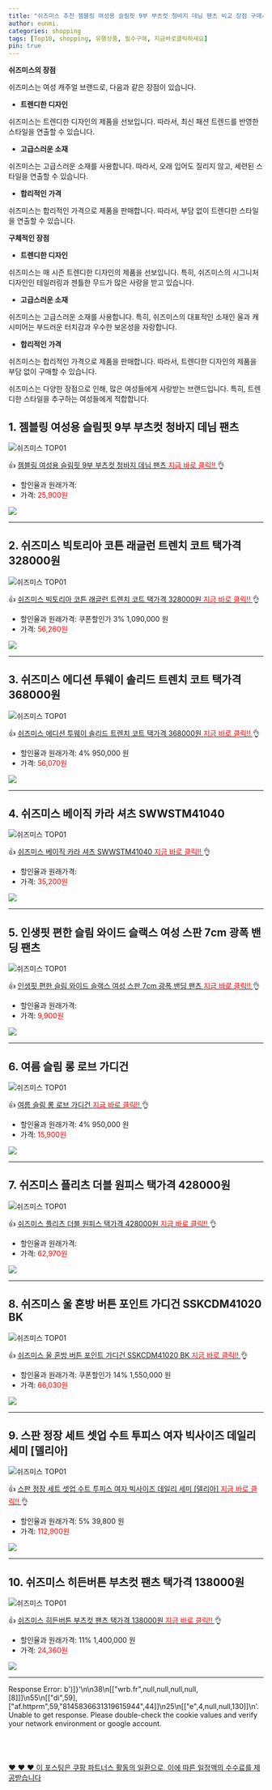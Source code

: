 ```yaml
---
title: "쉬즈미스 추천 젬블링 여성용 슬림핏 9부 부츠컷 청바지 데님 팬츠 비교 장점 구매시 주의사항"
author: eunmi.
categories: shopping
tags: [Top10, shopping, 유행상품, 필수구매, 지금바로클릭하세요]
pin: true
---
```

**쉬즈미스의 장점**

쉬즈미스는 여성 캐주얼 브랜드로, 다음과 같은 장점이 있습니다.

* **트렌디한 디자인**

쉬즈미스는 트렌디한 디자인의 제품을 선보입니다. 따라서, 최신 패션 트렌드를 반영한 스타일을 연출할 수 있습니다.

* **고급스러운 소재**

쉬즈미스는 고급스러운 소재를 사용합니다. 따라서, 오래 입어도 질리지 않고, 세련된 스타일을 연출할 수 있습니다.

* **합리적인 가격**

쉬즈미스는 합리적인 가격으로 제품을 판매합니다. 따라서, 부담 없이 트렌디한 스타일을 연출할 수 있습니다.

**구체적인 장점**

* **트렌디한 디자인**

쉬즈미스는 매 시즌 트렌디한 디자인의 제품을 선보입니다. 특히, 쉬즈미스의 시그니처 디자인인 테일러링과 젠틀한 무드가 많은 사랑을 받고 있습니다.

* **고급스러운 소재**

쉬즈미스는 고급스러운 소재를 사용합니다. 특히, 쉬즈미스의 대표적인 소재인 울과 캐시미어는 부드러운 터치감과 우수한 보온성을 자랑합니다.

* **합리적인 가격**

쉬즈미스는 합리적인 가격으로 제품을 판매합니다. 따라서, 트렌디한 디자인의 제품을 부담 없이 구매할 수 있습니다.

쉬즈미스는 다양한 장점으로 인해, 많은 여성들에게 사랑받는 브랜드입니다. 특히, 트렌디한 스타일을 추구하는 여성들에게 적합합니다.

   

## 1. 젬블링 여성용 슬림핏 9부 부츠컷 청바지 데님 팬츠

![쉬즈미스 TOP01](https://thumbnail6.coupangcdn.com/thumbnails/remote/230x230ex/image/retail/images/2023/09/07/11/2/97b0a3da-f122-48b7-8093-1396823a14ec.jpg)


👍 [젬블링 여성용 슬림핏 9부 부츠컷 청바지 데님 팬츠 <font color=red> 지금 바로 클릭!! </font> ](https://link.coupang.com/re/AFFSDP?lptag=AF3617701&subid=GithubCoopas&pageKey=7581104425&traceid=V0-153&itemId=20012662813&vendorItemId=87109531765) 👌 


- 할인율과 원래가격: 
- 가격: <span style='color:red'>25,900원</span>

[![](/discount_price.png)](https://link.coupang.com/re/AFFSDP?lptag=AF3617701&subid=GithubCoopas&pageKey=7581104425&traceid=V0-153&itemId=20012662813&vendorItemId=87109531765)

---


   

## 2. 쉬즈미스 빅토리아 코튼 래글런 트렌치 코트 택가격 328000원

![쉬즈미스 TOP01](https://thumbnail8.coupangcdn.com/thumbnails/remote/230x230ex/image/vendor_inventory/84ea/a9c02912a13c2e181fad1b37c75cd648f23ad0e23ba99fccb335ef559c06.jpg)


👍 [쉬즈미스 빅토리아 코튼 래글런 트렌치 코트 택가격 328000원 <font color=red> 지금 바로 클릭!! </font> ](https://link.coupang.com/re/AFFSDP?lptag=AF3617701&subid=GithubCoopas&pageKey=7573813309&traceid=V0-153&itemId=19979354426&vendorItemId=87077661417) 👌 


- 할인율과 원래가격: 쿠폰할인가 3%  1,090,000   원
- 가격: <span style='color:red'>56,260원</span>

[![](/discount_price.png)](https://link.coupang.com/re/AFFSDP?lptag=AF3617701&subid=GithubCoopas&pageKey=7573813309&traceid=V0-153&itemId=19979354426&vendorItemId=87077661417)

---


   

## 3. 쉬즈미스 에디션 투웨이 솔리드 트렌치 코트 택가격 368000원

![쉬즈미스 TOP01](https://thumbnail6.coupangcdn.com/thumbnails/remote/230x230ex/image/vendor_inventory/a1d6/6cce534c2c000050bb61490b0b8b2a646926a791086f016a6f4355fbe7fe.jpg)


👍 [쉬즈미스 에디션 투웨이 솔리드 트렌치 코트 택가격 368000원 <font color=red> 지금 바로 클릭!! </font> ](https://link.coupang.com/re/AFFSDP?lptag=AF3617701&subid=GithubCoopas&pageKey=7573813898&traceid=V0-153&itemId=19979356959&vendorItemId=87077663392) 👌 


- 할인율과 원래가격: 4%  950,000   원
- 가격: <span style='color:red'>56,070원</span>

[![](/discount_price.png)](https://link.coupang.com/re/AFFSDP?lptag=AF3617701&subid=GithubCoopas&pageKey=7573813898&traceid=V0-153&itemId=19979356959&vendorItemId=87077663392)

---


   

## 4. 쉬즈미스 베이직 카라 셔츠 SWWSTM41040

![쉬즈미스 TOP01](https://thumbnail8.coupangcdn.com/thumbnails/remote/230x230ex/image/vendor_inventory/9af3/19b26b9bb1c99e7b008d0c84c93971db10cbdac54ed1e7b795e06a4c2ac8.jpg)


👍 [쉬즈미스 베이직 카라 셔츠 SWWSTM41040 <font color=red> 지금 바로 클릭!! </font> ](https://link.coupang.com/re/AFFSDP?lptag=AF3617701&subid=GithubCoopas&pageKey=7153779091&traceid=V0-153&itemId=17990578122&vendorItemId=85643733735) 👌 


- 할인율과 원래가격: 
- 가격: <span style='color:red'>35,200원</span>

[![](/discount_price.png)](https://link.coupang.com/re/AFFSDP?lptag=AF3617701&subid=GithubCoopas&pageKey=7153779091&traceid=V0-153&itemId=17990578122&vendorItemId=85643733735)

---


   

## 5. 인생핏 편한 슬림 와이드 슬랙스 여성 스판 7cm 광폭 밴딩 팬츠

![쉬즈미스 TOP01](https://thumbnail6.coupangcdn.com/thumbnails/remote/230x230ex/image/vendor_inventory/db3e/5266dd364e035e3c98c2ad2c8a019986886d9e9a5d5233b258ef727c57a6.jpg)


👍 [인생핏 편한 슬림 와이드 슬랙스 여성 스판 7cm 광폭 밴딩 팬츠 <font color=red> 지금 바로 클릭!! </font> ](https://link.coupang.com/re/AFFSDP?lptag=AF3617701&subid=GithubCoopas&pageKey=6603567992&traceid=V0-153&itemId=14945095333&vendorItemId=82372703110) 👌 


- 할인율과 원래가격: 
- 가격: <span style='color:red'>9,900원</span>

[![](/discount_price.png)](https://link.coupang.com/re/AFFSDP?lptag=AF3617701&subid=GithubCoopas&pageKey=6603567992&traceid=V0-153&itemId=14945095333&vendorItemId=82372703110)

---


   

## 6. 여름 슬림 롱 로브 가디건

![쉬즈미스 TOP01](https://thumbnail10.coupangcdn.com/thumbnails/remote/230x230ex/image/vendor_inventory/38bb/5248fc38d41a644ca66d5320342dc25532062c723020ec99cb441b8fcc63.jpg)


👍 [여름 슬림 롱 로브 가디건 <font color=red> 지금 바로 클릭!! </font> ](https://link.coupang.com/re/AFFSDP?lptag=AF3617701&subid=GithubCoopas&pageKey=6314838292&traceid=V0-153&itemId=13127800506&vendorItemId=80386747279) 👌 


- 할인율과 원래가격: 4%  950,000   원
- 가격: <span style='color:red'>15,900원</span>

[![](/discount_price.png)](https://link.coupang.com/re/AFFSDP?lptag=AF3617701&subid=GithubCoopas&pageKey=6314838292&traceid=V0-153&itemId=13127800506&vendorItemId=80386747279)

---


   

## 7. 쉬즈미스 플리츠 더블 원피스 택가격 428000원

![쉬즈미스 TOP01](https://thumbnail9.coupangcdn.com/thumbnails/remote/230x230ex/image/vendor_inventory/59d3/c1075bebf52e61633496b0cecacf24b8bd880fb6a3575d520809f77549ec.jpg)


👍 [쉬즈미스 플리츠 더블 원피스 택가격 428000원 <font color=red> 지금 바로 클릭!! </font> ](https://link.coupang.com/re/AFFSDP?lptag=AF3617701&subid=GithubCoopas&pageKey=7562807174&traceid=V0-153&itemId=19928614863&vendorItemId=87028200483) 👌 


- 할인율과 원래가격: 
- 가격: <span style='color:red'>62,970원</span>

[![](/discount_price.png)](https://link.coupang.com/re/AFFSDP?lptag=AF3617701&subid=GithubCoopas&pageKey=7562807174&traceid=V0-153&itemId=19928614863&vendorItemId=87028200483)

---


   

## 8. 쉬즈미스 울 혼방 버튼 포인트 가디건 SSKCDM41020 BK

![쉬즈미스 TOP01](https://thumbnail9.coupangcdn.com/thumbnails/remote/230x230ex/image/vendor_inventory/2bc2/739c1d8e3605c2d487835d15450930474f6f2d5170606a939210e8895d26.jpg)


👍 [쉬즈미스 울 혼방 버튼 포인트 가디건 SSKCDM41020 BK <font color=red> 지금 바로 클릭!! </font> ](https://link.coupang.com/re/AFFSDP?lptag=AF3617701&subid=GithubCoopas&pageKey=7153367012&traceid=V0-153&itemId=17988842093&vendorItemId=85145477158) 👌 


- 할인율과 원래가격: 쿠폰할인가 14%  1,550,000   원
- 가격: <span style='color:red'>66,030원</span>

[![](/discount_price.png)](https://link.coupang.com/re/AFFSDP?lptag=AF3617701&subid=GithubCoopas&pageKey=7153367012&traceid=V0-153&itemId=17988842093&vendorItemId=85145477158)

---


   

## 9. 스판 정장 세트 셋업 수트 투피스 여자 빅사이즈 데일리 세미 [델리아]

![쉬즈미스 TOP01](https://thumbnail9.coupangcdn.com/thumbnails/remote/230x230ex/image/vendor_inventory/bb80/34313f1091762d51940071a212af2767062d366b4cf8ade52bc32c7881fb.jpg)


👍 [스판 정장 세트 셋업 수트 투피스 여자 빅사이즈 데일리 세미 [델리아] <font color=red> 지금 바로 클릭!! </font> ](https://link.coupang.com/re/AFFSDP?lptag=AF3617701&subid=GithubCoopas&pageKey=7188511688&traceid=V0-153&itemId=18144355907&vendorItemId=79565893407) 👌 


- 할인율과 원래가격: 5%  39,800   원
- 가격: <span style='color:red'>112,900원</span>

[![](/discount_price.png)](https://link.coupang.com/re/AFFSDP?lptag=AF3617701&subid=GithubCoopas&pageKey=7188511688&traceid=V0-153&itemId=18144355907&vendorItemId=79565893407)

---


   

## 10. 쉬즈미스 히든버튼 부츠컷 팬츠 택가격 138000원

![쉬즈미스 TOP01](https://thumbnail9.coupangcdn.com/thumbnails/remote/230x230ex/image/vendor_inventory/045d/350337c05561eeb9e4724ab056e3f028e1e8ea44ca9b90c047b702087290.jpg)


👍 [쉬즈미스 히든버튼 부츠컷 팬츠 택가격 138000원 <font color=red> 지금 바로 클릭!! </font> ](https://link.coupang.com/re/AFFSDP?lptag=AF3617701&subid=GithubCoopas&pageKey=7573774972&traceid=V0-153&itemId=19979203954&vendorItemId=87077515775) 👌 


- 할인율과 원래가격: 11%  1,400,000   원
- 가격: <span style='color:red'>24,360원</span>

[![](/discount_price.png)](https://link.coupang.com/re/AFFSDP?lptag=AF3617701&subid=GithubCoopas&pageKey=7573774972&traceid=V0-153&itemId=19979203954&vendorItemId=87077515775)

---
Response Error: b')]}\'\n\n38\n[["wrb.fr",null,null,null,null,[8]]]\n55\n[["di",59],["af.httprm",59,"8145836631319615944",44]]\n25\n[["e",4,null,null,130]]\n'. 
Unable to get response.
Please double-check the cookie values and verify your network environment or google account.<br><br><br><br><br> [ ❤ ❤ ❤ 이 포스팅은 쿠팡 파트너스 활동의 일환으로, 이에 따른 일정액의 수수료를 제공받습니다](https://link.coupang.com/a/bcEFyh)